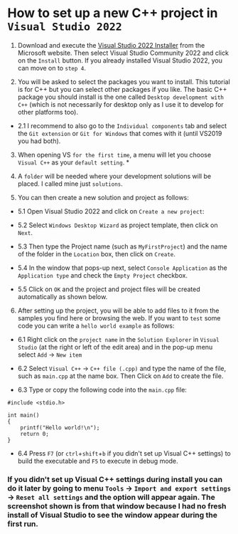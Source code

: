 # How to set up a new C++ project in `Visual Studio 2022`

1. Download and execute the [Visual Studio 2022 Installer](https://visualstudio.microsoft.com/vs/community/) from the Microsoft website. Then select Visual Studio Community 2022 and click on the `Install` button. If you already installed Visual Studio 2022, you can move on to `step 4`.

2. You will be asked to select the packages you want to install. This tutorial is for C++ but you can select other packages if you like. The basic C++ package you should install is the one called `Desktop development with C++` (which is not necessarily for desktop only as I use it to develop for other platforms too).

- 2.1 I recommend to also go to the `Individual components` tab and select the `Git extension` or `Git for Windows` that comes with it (until VS2019 you had both).

3. When opening VS `for the first time`, a menu will let you choose `Visual C++` as your `default setting`. *

4. A `folder` will be needed where your development solutions will be placed. I called mine just `solutions`.

5. You can then create a new solution and project as follows:

- 5.1 Open Visual Studio 2022 and click on `Create a new project`:

- 5.2 Select `Windows Desktop Wizard` as project template, then click on `Next`. 

- 5.3 Then type the Project name (such as `MyFirstProject`) and the name of the folder in the `Location` box, then click on `Create`. 

- 5.4 In the window that pops-up next, select `Console Application` as the `Application type` and check the `Empty Project` checkbox.

- 5.5 Click on `OK` and the project and project files will be created automatically as shown below.

6. After setting up the project, you will be able to add files to it from the samples you find here or browsing the web. If you want to `test` some code you can write a `hello world example` as follows:

- 6.1 Right click on the `project name` in the `Solution Explorer` in `Visual Studio` (at the right or left of the edit area) and in the pop-up menu select `Add` -> `New item`

- 6.2 Select `Visual C++` -> `C++ file (.cpp)` and type the name of the file, such as `main.cpp` at the name box. Then Click on `Add` to create the file.

- 6.3 Type or copy the following code into the `main.cpp` file:

```
#include <stdio.h>

int main()
{
    printf("Hello world!\n");
    return 0;
}
```

- 6.4 Press `F7` (or `ctrl`+`shift`+`b` if you didn't set up Visual C++ settings) to build the executable and `F5` to execute in debug mode. 

### If you didn't set up Visual C++ settings during install you can do it later by going to menu `Tools` -> `Import and export settings` -> `Reset all settings` and the option will appear again. The screenshot shown is from that window because I had no fresh install of Visual Studio to see the window appear during the first run. 